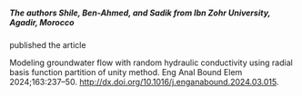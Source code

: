 ##### The authors Shile, Ben-Ahmed, and Sadik from Ibn Zohr University, Agadir, Morocco 
published the article

Modeling groundwater flow with random
hydraulic conductivity using radial basis function partition of unity method. Eng
Anal Bound Elem 2024;163:237–50. http://dx.doi.org/10.1016/j.enganabound.2024.03.015.


